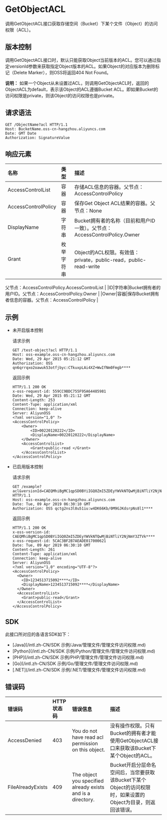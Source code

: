 # GetObjectACL

调用GetObjectACL接口获取存储空间（Bucket）下某个文件（Object）的访问权限（ACL）。

## 版本控制

调用GetObjectACL接口时，默认只能获取Object当前版本的ACL。您可以通过指定versionId参数来获取指定Object版本的ACL。如果Object的对应版本为删除标记（Delete Marker），则OSS将返回404 Not Found。

**说明：** 如果一个Object从未设置过ACL，则调用GetObjectACL时，返回的ObjectACL为default，表示该Object的ACL遵循Bucket ACL。即如果Bucket的访问权限是private，则该Object的访问权限也是private。

## 请求语法

```
GET /ObjectName?acl HTTP/1.1
Host: BucketName.oss-cn-hangzhou.aliyuncs.com
Date: GMT Date
Authorization: SignatureValue
```

## 响应元素

|名称|类型|描述|
|:-|:-|:-|
|AccessControlList|容器|存储ACL信息的容器。父节点：AccessControlPolicy |
|AccessControlPolicy|容器|保存Get Object ACL结果的容器。父节点：None |
|DisplayName|字符串|Bucket拥有者的名称（目前和用户ID一致）。父节点：AccessControlPolicy.Owner |
|Grant|枚举字符串|Object的ACL权限。有效值：private，public-read，public-read-write

父节点：AccessControlPolicy.AccessControlList |
|ID|字符串|Bucket拥有者的用户ID。父节点：AccessControlPolicy.Owner |
|Owner|容器|保存Bucket拥有者信息的容器。父节点：AccessControlPolicy |

## 示例

-   未开启版本控制

    请求示例

    ```
    GET /test-object?acl HTTP/1.1
    Host: oss-example.oss-cn-hangzhou.aliyuncs.com
    Date: Wed, 29 Apr 2015 05:21:12 GMT
    Authorization: OSS qn6qrrqxo2oawuk53otfjbyc:CTkuxpLAi4XZ+WwIfNm0Fmgb****
    ```

    返回示例

    ```
    HTTP/1.1 200 OK
    x-oss-request-id: 559CC9BDC755F95A64485981
    Date: Wed, 29 Apr 2015 05:21:12 GMT
    Content-Length: 253
    Content-Tupe: application/xml
    Connection: keep-alive
    Server: AliyunOSS
    <?xml version="1.0" ?>
    <AccessControlPolicy>
        <Owner>
            <ID>00220120222</ID>
            <DisplayName>00220120222</DisplayName>
        </Owner>
        <AccessControlList>
            <Grant>public-read </Grant>
        </AccessControlList>
    </AccessControlPolicy>
    ```

-   已启用版本控制

    请求示例

    ```
    GET /example?acl&versionId=CAEQMhiBgMC1qpSD0BYiIGQ0ZmI5ZDEyYWVkNTQwMjBiNTliY2NjNmY3ZTVk**** HTTP/1.1
    Host: oss-example.oss-cn-hangzhou.aliyuncs.com
    Date: Tue, 09 Apr 2019 06:30:10 GMT
    Authorization: OSS qctg2ns3l8u51iu:w4DK66Kb/0M9GJKdsrpNs8l1****
    ```

    返回示例

    ```
    HTTP/1.1 200 OK
    x-oss-version-id: CAEQMhiBgMC1qpSD0BYiIGQ0ZmI5ZDEyYWVkNTQwMjBiNTliY2NjNmY3ZTVk****
    x-oss-request-id: 5CAC3BF2B7AEADE017000621
    Date: Tue, 09 Apr 2019 06:30:10 GMT
    Content-Length: 261
    Content-Tupe: application/xml
    Connection: keep-alive
    Server: AliyunOSS
    <?xml version="1.0" encoding="UTF-8"?>
    <AccessControlPolicy>
      <Owner>
        <ID>1234513715092****</ID>
        <DisplayName>1234513715092****</DisplayName>
      </Owner>
      <AccessControlList>
        <Grant>public-read</Grant>
      </AccessControlList>
    </AccessControlPolicy>
    ```


## SDK

此接口所对应的各语言SDK如下：

-   [Java](/intl.zh-CN/SDK 示例/Java/管理文件/管理文件访问权限.md)
-   [Python](/intl.zh-CN/SDK 示例/Python/管理文件/管理文件访问权限.md)
-   [PHP](/intl.zh-CN/SDK 示例/PHP/管理文件/管理文件访问权限.md)
-   [Go](/intl.zh-CN/SDK 示例/Go/管理文件/管理文件访问权限.md)
-   [.NET](/intl.zh-CN/SDK 示例/.NET/管理文件/管理文件访问权限.md)

## 错误码

|错误码|HTTP状态码|错误信息|描述|
|:--|:------|:---|:-|
|AccessDenied|403|You do not have read acl permission on this object.|没有操作权限。只有Bucket的拥有者才能使用GetObjectACL接口来获取该Bucket下某个Object的ACL。|
|FileAlreadyExists|409|The object you specified already exists and is a directory.|Bucket开启分层命名空间后，当您要获取该Bucket下某个Object的访问权限时，如果设置的Object为目录，则返回该错误。|

